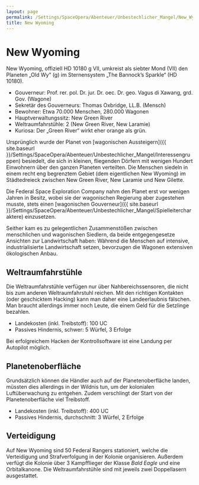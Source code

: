 ```yaml
---
layout: page
permalink: /Settings/SpaceOpera/Abenteuer/Unbestechlicher_Mangel/New_Wyoming
title: New Wyoming
---
```


# New Wyoming

New Wyoming, offiziell HD 10180 g VII, umkreist als siebter Mond (VII) den Planeten „Old Wy“ (g) im Sternensystem „The Bannock&rsquo;s Sparkle“ (HD 10180).

- Gouverneur: Prof. rer. pol. Dr. jur. Dr. oec. Dr. geo. Vagus di Xawang, grd. Gov. (Wagone)
- Sekretär des Gouverneurs: Thomas Oxbridge, LL.B. (Mensch)
- Bewohner: Etwa 70.000 Menschen, 280.000 Wagonen
- Hauptverwaltungssitz: New Green River
- Weltraumfahrstühle: 2 (New Green River, New Laramie)
- Kuriosa: Der „Green River“ wirkt eher orange als grün.

Ursprünglich wurde der Planet von [wagonischen Aussteigern]({{ site.baseurl }}/Settings/SpaceOpera/Abenteuer/Unbestechlicher_Mangel/Interessengruppen) besiedelt, die sich in kleinen, fliegenden Dörfern mit wenigen Hundert Einwohnern über den ganzen Planeten verteilten. Die Menschen siedeln in einem recht eng begrenztem Gebiet (dem eigentlichen New Wyoming) im Städtedreieck zwischen New Green River, New Laramie und New Gilette.

Die Federal Space Exploration Company nahm den Planet erst vor wenigen Jahren in Besitz, wobei sie der wagonischen Regierung aber zugestehen musste, stets einen [wagonischen Gouverneur]({{ site.baseurl }}/Settings/SpaceOpera/Abenteuer/Unbestechlicher_Mangel/Spielleitercharaktere) einzusetzen.

Seither kam es zu gelegentlichen Zusammenstößen zwischen menschlichen und wagonischen Siedlern, da beide entgegengesetze Ansichten zur Landwirtschaft haben: Während die Menschen auf intensive, industrialisierte Landwirtschaft setzen, bevorzugen die Wagonen extensiven ökologischen Anbau.

## Weltraumfahrstühle

Die Weltraumfahrstühle verfügen nur über Nahbereichssensoren, die nicht bis zum anderen Weltraumfahrstuhl reichen. Mit den richtigen Kontakten (oder geschicktem Hacking) kann man daher eine Landeerlaubnis fälschen. Man braucht allerdings immer noch Leute, die einem Geld für die Setzlinge bezahlen.

- Landekosten (inkl. Treibstoff): 100 UC
- Passives Hindernis, schwer: 5 Würfel, 3 Erfolge

Bei erfolgreichem Hacken der Kontrollsoftware ist eine Landung per Autopilot möglich.

## Planetenoberfläche

Grundsätzlich können die Händler auch auf der Planetenoberfläche landen, müssten dies allerdings in der Wildnis tun, um der kolonialen Luftüberwachung zu entgehen. Zudem verschlingt der Start von der Planetenoberfläche viel Treibstoff.

- Landekosten (inkl. Treibstoff): 400 UC
- Passives Hindernis, durchschnitt: 3 Würfel, 2 Erfolge

## Verteidigung

Auf New Wyoming sind 50 Federal Rangers stationiert, welche die Verteidigung und Strafverfolgung in der Kolonie organisieren. Außerdem verfügt die Kolonie über 3 Kampfflieger der Klasse *Bald Eagle* und eine Orbitalkanone. Die Weltraumfahrstühle sind mit jeweils zwei Doppellasern ausgestattet.
